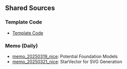 ## Shared Sources
### Template Code
* [Template Code](template_code/README.md)

### Memo (Daily)
* [memo\_20250319\_nice](memo_20250319_nice.md): Potential Foundation Models
* [memo\_20250321\_nice](memo_20250321_nice.md): StarVector for SVG Generation